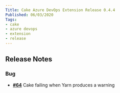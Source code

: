 ```yaml
---
Title: Cake Azure DevOps Extension Release 0.4.4
Published: 06/03/2020
Tags:
- cake
- azure devops
- extension
- release
---
```


## Release Notes

### Bug

- [__#64__](https://github.com/cake-build/cake-vso/issues/64) Cake failing when Yarn produces a warning